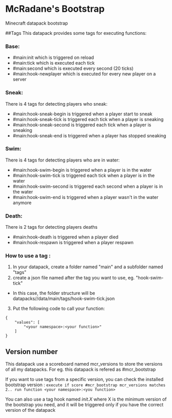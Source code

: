 # McRadane's Bootstrap
Minecraft datapack bootstrap

##Tags
This datapack provides some tags for executing functions:

### Base:
* #main:init which is triggered on reload
* #main:tick which is executed each tick
* #main:second which is executed every second (20 ticks)
* #main:hook-newplayer which is executed for every new player on a server

### Sneak:
There is 4 tags for detecting players who sneak:
* #main:hook-sneak-begin is triggered when a player start to sneak
* #main:hook-sneak-tick is triggered each tick when a player is sneaking
* #main:hook-sneak-second is triggered each tick when a player is sneaking
* #main:hook-sneak-end is triggered when a player has stopped sneaking

### Swim:
There is 4 tags for detecting players who are in water:
* #main:hook-swim-begin is triggered when a player is in the water
* #main:hook-swim-tick is triggered each tick when a player is in the water
* #main:hook-swim-second is triggered each second when a player is in the water
* #main:hook-swim-end is triggered when a player wasn't in the water anymore

### Death:
There is 2 tags for detecting players deaths
* #main:hook-death is triggered when a player died
* #main:hook-respawn is triggered when a player respawn

### How to use a tag :

1. In your datapack, create a folder named "main" and a subfolder named "tags"
2. create a json file named after the tag you want to use, eg. "hook-swim-tick"
  * In this case, the folder structure will be datapacks/<your datapack>/data/main/tags/hook-swim-tick.json
3. Put the following code to call your function:
```
{
    "values": [
        "<your namespace>:<your function>"
    ]
}
```

## Version number
This datapack use a scoreboard named mcr_versions to store the versions of all my datapacks. For eg. this datapack is refered as #mcr_bootstrap

If you want to use tags from a specific version, you can check the installed bootstrap version :
```execute if score #mcr_bootstrap mcr_versions matches 2.. run function <your namespace>:<you function>```

You can also use a tag hook named _init.X_ where X is the minimum version of the bootstrap you need, and it will be triggered only if you have the correct version of the datapack
